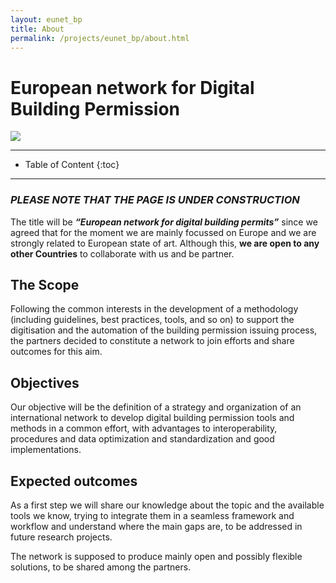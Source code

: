 ```yaml
---
layout: eunet_bp
title: About
permalink: /projects/eunet_bp/about.html
---
```




<h1>European network for Digital Building Permission</h1>


<div class="row">
  <div class="col-sm-12 col-xs-12"><img class="img-responsive" src="{{ "/projects/eunet_bp/img/provheader3.png" }}" style="max-height: 300px"></div>
</div>


- - -

* Table of Content
{:toc}

- - -

### *PLEASE NOTE THAT THE PAGE IS UNDER CONSTRUCTION*

The title will be  ***“European network for digital building permits”*** since we agreed that for the moment we are mainly focussed on Europe and we are strongly related to European state of art. Although this, **we are open to any other Countries** to collaborate with us and be partner.

## The Scope

Following the common interests in the development of a methodology (including guidelines, best practices, tools, and so on) to support the digitisation and the automation of the building permission issuing process, the partners decided to constitute a network to join efforts and share outcomes for this aim.

## Objectives

Our objective will be the definition of a strategy and organization of an international network to develop digital building permission tools and methods in a common effort, with advantages to interoperability, procedures and data optimization and standardization and good implementations.


## Expected outcomes

As a first step we will share our knowledge about the topic and the available tools we know, trying to integrate them in a seamless framework and workflow and understand where the main gaps are, to be addressed in future research projects.

The network is supposed to produce mainly open and possibly flexible solutions, to be shared among the partners.


